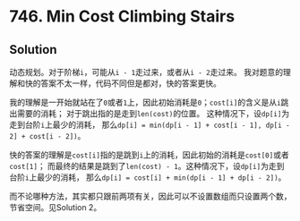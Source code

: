 # 746. Min Cost Climbing Stairs

## Solution

动态规划。对于阶梯`i`，可能从`i - 1`走过来，或者从`i - 2`走过来。
我对题意的理解和快的答案不太一样，代码不同但是都对，快的答案更快。

我的理解是一开始就站在了`0`或者`1`上，因此初始消耗是`0`；`cost[i]`的含义是从`i`跳出需要的消耗；
对于跳出指的是走到`len(cost)`的位置。
这种情况下，设`dp[i]`为走到台阶`i`上最少的消耗，
那么`dp[i] = min(dp[i - 1] + cost[i - 1], dp[i - 2] + cost[i - 2])`。

快的答案的理解是`cost[i]`指的是跳到`i`上的消耗，因此初始的消耗是`cost[0]`或者`cost[1]`；
而最终的结果是跳到了`len(cost) - 1`。这种情况下，设`dp[i]`为走到台阶`i`上最少的消耗，
那么`dp[i] = cost[i] + min(dp[i - 1] + dp[i - 2])`。

而不论哪种方法，其实都只跟前两项有关，因此可以不设置数组而只设置两个数，节省空间。见Solution 2。